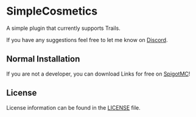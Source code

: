 # SimpleCosmetics
A simple plugin that currently supports Trails.

If you have any suggestions feel free to let me know on [Discord](https://discord.gg/mUKjWZByzQ).

## Normal Installation

If you are not a developer, you can download Links for free on [SpigotMC](https://www.spigotmc.org/resources/70888/)!

## License
License information can be found in the [LICENSE](LICENSE) file.
